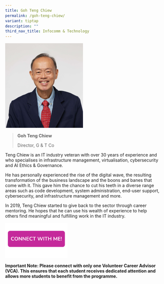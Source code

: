 ```yaml
---
title: Goh Teng Chiew
permalink: /goh-teng-chiew/
variant: tiptap
description: ""
third_nav_title: Infocomm & Technology
---
```

<p></p>
<div class="isomer-image-wrapper">
<img style="width: 50%;" height="auto" width="100%" alt="" src="/images/Profile Photos/Goh_Teng_Chiew_2_copy.jpg">
</div>
<p></p>
<blockquote>
<p><strong>Goh Teng Chiew</strong>
</p>
<p>Director, G &amp; T Co</p>
</blockquote>
<p></p>
<p>Teng Chiew is an IT industry veteran with over 30 years of experience
and who specialises in infrastructure management, virtualisation, cybersecurity
and AI Ethics &amp; Governance.</p>
<p>He has personally experienced the rise of the digital wave, the resulting
transformation of the business landscape and the boons and banes that come
with it. This gave him the chance to cut his teeth in a diverse range areas
such as code development, system administration, end-user support, cybersecurity,
and infrastructure management and more.</p>
<p>In 2019, Teng Chiew started to give back to the sector through career
mentoring. He hopes that he can use his wealth of experience to help others
find meaningful and fulfilling work in the IT industry.</p>
<p></p><a class="isomer-image-wrapper" href="https://form.gov.sg/677f34af60768f7e8d7a52b6"><img style="width: 40%;" height="auto" width="100%" alt="" src="/images/Page Photos/CONNECT_WITH_ME.png"></a>
<p><strong>Important Note: Please connect with only one Volunteer Career Advisor (VCA). This ensures that each student receives dedicated attention and allows more students to benefit from the programme.</strong>
</p>
<p></p>